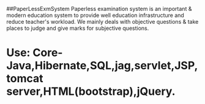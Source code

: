 ##PaperLessExmSystem
Paperless examination system is an important & modern education system to provide 
well education infrastructure and reduce teacher's workload. 
We mainly deals with objective questions & take places to judge and give marks for subjective questions.

# Use: Core-Java,Hibernate,SQL,jag,servlet,JSP,tomcat server,HTML(bootstrap),jQuery.
